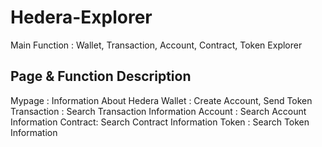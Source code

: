 # Hedera-Explorer

Main Function : Wallet, Transaction, Account, Contract, Token Explorer

## Page & Function Description

Mypage : Information About Hedera
Wallet : Create Account, Send Token
Transaction : Search Transaction Information
Account : Search Account Information
Contract: Search Contract Information
Token : Search Token Information
